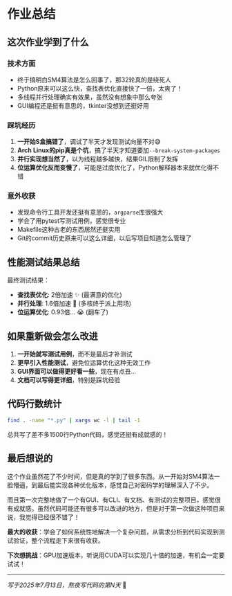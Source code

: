 # 作业总结

## 这次作业学到了什么

### 技术方面
- 终于搞明白SM4算法是怎么回事了，那32轮真的是绕死人
- Python原来可以这么快，查找表优化直接快了一倍，太爽了！
- 多线程并行处理确实有效果，虽然没有想象中那么夸张
- GUI编程还是挺有意思的，tkinter没想到还挺好用

### 踩坑经历
1. **一开始S盒搞错了**，调试了半天才发现测试向量不对😅
2. **Arch Linux的pip真是个坑**，搞了半天才知道要加`--break-system-packages`
3. **并行实现想当然了**，以为线程越多越快，结果GIL限制了发挥
4. **位运算优化反而变慢了**，可能是过度优化了，Python解释器本来就优化得不错

### 意外收获
- 发现命令行工具开发还挺有意思的，`argparse`库很强大
- 学会了用pytest写测试用例，感觉很专业
- Makefile这种古老的东西居然还挺实用
- Git的commit历史原来可以这么详细，以后写项目知道怎么管理了

## 性能测试结果总结

最终测试结果：
- **查找表优化**: 2倍加速 ✨ (最满意的优化)
- **并行处理**: 1.6倍加速 💪 (多核终于派上用场)  
- **位运算优化**: 0.93倍... 😭 (翻车了)

## 如果重新做会怎么改进

1. **一开始就写测试用例**，而不是最后才补测试
2. **更早引入性能测试**，避免位运算优化这种无效工作
3. **GUI界面可以做得更好看一些**，现在有点丑...
4. **文档可以写得更详细**，特别是踩坑经验

## 代码行数统计

```bash
find . -name "*.py" | xargs wc -l | tail -1
```

总共写了差不多1500行Python代码，感觉还挺有成就感的！

## 最后想说的

这个作业虽然花了不少时间，但是真的学到了很多东西。从一开始对SM4算法一脸懵逼，到最后能实现各种优化版本，感觉自己对密码学的理解深入了不少。

而且第一次完整地做了一个有GUI、有CLI、有文档、有测试的完整项目，感觉很有成就感。虽然代码可能还有很多可以改进的地方，但是对于第一次做这种项目来说，我觉得已经很不错了！

**最大的收获**：学会了如何系统性地解决一个复杂问题，从需求分析到代码实现到测试验证，整个流程走下来很有收获。

**下次想挑战**：GPU加速版本，听说用CUDA可以实现几十倍的加速，有机会一定要试试！

---
*写于2025年7月13日，熬夜写代码的第N天* 🌙

